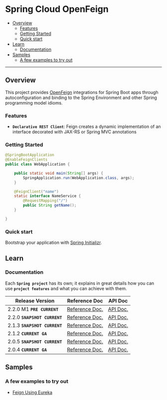 # Spring Cloud OpenFeign

+ [Overview](#overview)
    + [Features](#features)
    + [Getting Started](#getting-started)
    + [Quick start](#quick-start)
+ [Learn](#learn)
    + [Documentation](#documentation)
+ [Samples](#samples)
    + [A few examples to try out](#a-few-examples-to-try-out)

----------------------------------------------------------------------------------------------------

## Overview

This project provides [OpenFeign](https://github.com/OpenFeign/feign) integrations for Spring Boot apps through autoconfiguration and binding to the Spring Environment and other Spring programming model idioms.

### Features

+ **`Declarative REST Client`**:
  Feign creates a dynamic implementation of an interface decorated with JAX-RS or Spring MVC annotations

### Getting Started

``` java
@SpringBootApplication
@EnableFeignClients
public class WebApplication {

    public static void main(String[] args) {
        SpringApplication.run(WebApplication.class, args);
    }

    @FeignClient("name")
    static interface NameService {
        @RequestMapping("/")
        public String getName();
    }

}
```

### Quick start

Bootstrap your application with [Spring Initializr](https://start.spring.io/).

## Learn

### Documentation

Each **`Spring project`** has its own; it explains in great details how you can use **`project features`** and what you can achieve with them.

 Release Version              | Reference Doc                                                                                       | API Doc
------------------------------|-----------------------------------------------------------------------------------------------------|----------------------------------------------------------------------------------------------- 
 2.2.0 M1 **`PRE CURRENT`**   | [Reference Doc.](https://cloud.spring.io/spring-cloud-static/spring-cloud-openfeign/2.2.0.M1/)      | [API Doc.](https://cloud.spring.io/spring-cloud-static/spring-cloud-openfeign/2.2.0.M1/)
 2.2.0 **`SNAPSHOT CURRENT`** | [Reference Doc.](https://cloud.spring.io/spring-cloud-openfeign/spring-cloud-openfeign.html)        | [API Doc.](https://cloud.spring.io/spring-cloud-openfeign/spring-cloud-openfeign.html)
 2.1.3 **`SNAPSHOT CURRENT`** | [Reference Doc.](https://cloud.spring.io/spring-cloud-openfeign/2.1.x/)                             | [API Doc.](https://cloud.spring.io/spring-cloud-openfeign/2.1.x/)
 2.1.2 **`CURRENT GA`**       | [Reference Doc.](https://cloud.spring.io/spring-cloud-static/spring-cloud-openfeign/2.1.2.RELEASE/) | [API Doc.](https://cloud.spring.io/spring-cloud-static/spring-cloud-openfeign/2.1.2.RELEASE/)
 2.0.5 **`SNAPSHOT CURRENT`** | [Reference Doc.](https://cloud.spring.io/spring-cloud-openfeign/2.0.x/)                             | [API Doc.](https://cloud.spring.io/spring-cloud-openfeign/2.0.x/)
 2.0.4 **`CURRENT GA`**       | [Reference Doc.](https://cloud.spring.io/spring-cloud-static/spring-cloud-openfeign/2.0.4.RELEASE/) | [API Doc.](https://cloud.spring.io/spring-cloud-static/spring-cloud-openfeign/2.0.4.RELEASE/)

## Samples

### A few examples to try out

+ [Feign Using Eureka](https://github.com/spring-cloud-samples/feign-eureka)


